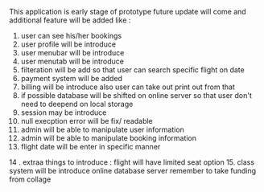 This application is early stage of prototype future update will come and additional feature will be added like :<br>
1. user can see his/her bookings<br>
2. user profile will be introduce<br>
3. user menubar will be introduce<br>
4. user menutab will be introduce <br>
5. filteration will be add so that user can search specific flight on date <br>
6. payment system  will be added <br>
7. billing will be introduce also user can take out print out from that <br>
8. if possible database will be shifted on online server so that user don't need to deepend on local storage <br>
9. session  may be introduce
10. null execption error will be fix/ readable
11. admin will be able to manipulate user information
12. admin will be able to manipulate booking information
13. flight date will be enter in specific manner

14 . extraa things to introduce : flight will have limited seat option 
15. class system will be introduce 
online database server remember to take funding from collage

